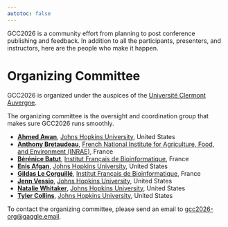 ```yaml
---
autotoc: false
---
```


<slot name="/events/gcc2026/header" />

GCC2026 is a community effort from planning to post conference publishing and
feedback.  In addition to all the participants, presenters, and instructors,
here are the people who make it happen.


# Organizing Committee

GCC2026 is organized under the auspices of the [Université Clermont
Auvergne](https://www.uca.fr/).

The organizing committee is the oversight and coordination group that makes sure
GCC2026 runs smoothly.

* **[Ahmed Awan](https://www.linkedin.com/in/ahmed-awan-70a20919a/)**, [Johns Hopkins University](https://jhu.edu/), United States
* **[Anthony Bretaudeau](https://cv.hal.science/anthony-bretaudeau)**, [French National Institute for Agriculture, Food, and Environment (INRAE)](https://www.inrae.fr/en), France
* **[Bérénice Batut](https://www.linkedin.com/in/berenicebatut/)**, [Institut Français de Bioinformatique](https://www.france-bioinformatique.fr/en/), France
* **[Enis Afgan](https://www.linkedin.com/in/afgane)**, [Johns Hopkins University](https://jhu.edu/), United States
* **[Gildas Le Corguillé](https://www.linkedin.com/in/gildas-le-corguill%C3%A9-4b247b38/)**, [Institut Français de Bioinformatique](https://www.france-bioinformatique.fr/en/), France
* **[Jenn Vessio](https://www.linkedin.com/in/jennifer-vessio-00498014/)**, [Johns Hopkins University](https://jhu.edu/), United States
* **[Natalie Whitaker](https://www.linkedin.com/in/natalie-whitaker-ms-23a0a0186/)**, [Johns Hopkins University](https://jhu.edu/), United States
* **[Tyler Collins](https://orcid.org/0000-0002-3026-9049)**, [Johns Hopkins University](https://jhu.edu/), United States

To contact the organizing committee, please send an email to
[gcc2026-org@gaggle.email](mailto:gcc2026-org@gaggle.email).
